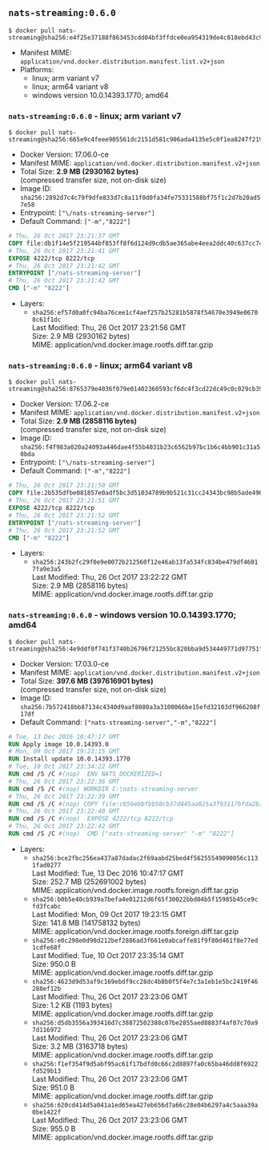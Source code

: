 ## `nats-streaming:0.6.0`

```console
$ docker pull nats-streaming@sha256:e4f25e37188f863453cdd04bf3ffdce0ea954319de4c818ebd43c9eb1cfb9c38
```

-	Manifest MIME: `application/vnd.docker.distribution.manifest.list.v2+json`
-	Platforms:
	-	linux; arm variant v7
	-	linux; arm64 variant v8
	-	windows version 10.0.14393.1770; amd64

### `nats-streaming:0.6.0` - linux; arm variant v7

```console
$ docker pull nats-streaming@sha256:665e9c4feee905561dc2151d581c906ada4135e5c0f1ea8247f2192ddfd28f77
```

-	Docker Version: 17.06.0-ce
-	Manifest MIME: `application/vnd.docker.distribution.manifest.v2+json`
-	Total Size: **2.9 MB (2930162 bytes)**  
	(compressed transfer size, not on-disk size)
-	Image ID: `sha256:2892d7c4c79f9dfe833d7c8a11f0d0fa34fe75331588bf75f1c2d7b20ad57e58`
-	Entrypoint: `["\/nats-streaming-server"]`
-	Default Command: `["-m","8222"]`

```dockerfile
# Thu, 26 Oct 2017 23:21:37 GMT
COPY file:db1f14e5f219544bf853ff8f6d124d9cdb5ae365abe4eea2ddc40c637cc744cf in /nats-streaming-server 
# Thu, 26 Oct 2017 23:21:41 GMT
EXPOSE 4222/tcp 8222/tcp
# Thu, 26 Oct 2017 23:21:42 GMT
ENTRYPOINT ["/nats-streaming-server"]
# Thu, 26 Oct 2017 23:21:42 GMT
CMD ["-m" "8222"]
```

-	Layers:
	-	`sha256:ef57d0a0fc94ba76cee1cf4aef257b25281b5878f54670e3949e06708c61f1dc`  
		Last Modified: Thu, 26 Oct 2017 23:21:56 GMT  
		Size: 2.9 MB (2930162 bytes)  
		MIME: application/vnd.docker.image.rootfs.diff.tar.gzip

### `nats-streaming:0.6.0` - linux; arm64 variant v8

```console
$ docker pull nats-streaming@sha256:8765379e4036f079e01402360593cf6dc4f3cd22dc49c0c029cb39319621637b
```

-	Docker Version: 17.06.2-ce
-	Manifest MIME: `application/vnd.docker.distribution.manifest.v2+json`
-	Total Size: **2.9 MB (2858116 bytes)**  
	(compressed transfer size, not on-disk size)
-	Image ID: `sha256:f4f983a020a24093a446dae4f55b4031b23c6562b97bc1b6c4bb901c31a50bda`
-	Entrypoint: `["\/nats-streaming-server"]`
-	Default Command: `["-m","8222"]`

```dockerfile
# Thu, 26 Oct 2017 23:21:50 GMT
COPY file:2b535dfbe081857e0adf5bc3d51034789b9b521c31cc24343bc98b5ade496456 in /nats-streaming-server 
# Thu, 26 Oct 2017 23:21:51 GMT
EXPOSE 4222/tcp 8222/tcp
# Thu, 26 Oct 2017 23:21:52 GMT
ENTRYPOINT ["/nats-streaming-server"]
# Thu, 26 Oct 2017 23:21:52 GMT
CMD ["-m" "8222"]
```

-	Layers:
	-	`sha256:243b2fc29f0e9e0072b212560f12e46ab13fa534fc834be479df46017fa9e3a5`  
		Last Modified: Thu, 26 Oct 2017 23:22:22 GMT  
		Size: 2.9 MB (2858116 bytes)  
		MIME: application/vnd.docker.image.rootfs.diff.tar.gzip

### `nats-streaming:0.6.0` - windows version 10.0.14393.1770; amd64

```console
$ docker pull nats-streaming@sha256:4e9ddf0f741f3740b26796f21255bc820bba9d534449771d97751f60ddd18d9b
```

-	Docker Version: 17.03.0-ce
-	Manifest MIME: `application/vnd.docker.distribution.manifest.v2+json`
-	Total Size: **397.6 MB (397616901 bytes)**  
	(compressed transfer size, not on-disk size)
-	Image ID: `sha256:7b572418bb87134c4340d9aaf8080a3a3100066be15efd32103df966208f17df`
-	Default Command: `["nats-streaming-server","-m","8222"]`

```dockerfile
# Tue, 13 Dec 2016 10:47:17 GMT
RUN Apply image 10.0.14393.0
# Mon, 09 Oct 2017 19:23:15 GMT
RUN Install update 10.0.14393.1770
# Tue, 10 Oct 2017 23:34:22 GMT
RUN cmd /S /C #(nop)  ENV NATS_DOCKERIZED=1
# Thu, 26 Oct 2017 23:22:36 GMT
RUN cmd /S /C #(nop) WORKDIR C:\nats-streaming-server
# Thu, 26 Oct 2017 23:22:39 GMT
RUN cmd /S /C #(nop) COPY file:c656ebbfbb58cb37d445aa025a3f93117bfda2b77866533dfe567a67a4a71e01 in nats-streaming-server.exe 
# Thu, 26 Oct 2017 23:22:40 GMT
RUN cmd /S /C #(nop)  EXPOSE 4222/tcp 8222/tcp
# Thu, 26 Oct 2017 23:22:42 GMT
RUN cmd /S /C #(nop)  CMD ["nats-streaming-server" "-m" "8222"]
```

-	Layers:
	-	`sha256:bce2fbc256ea437a87dadac2f69aabd25bed4f56255549090056c1131fad0277`  
		Last Modified: Tue, 13 Dec 2016 10:47:17 GMT  
		Size: 252.7 MB (252691002 bytes)  
		MIME: application/vnd.docker.image.rootfs.foreign.diff.tar.gzip
	-	`sha256:b0b5e40cb939a7befa4e01212d6f65f30022bbd04b5f15985b45ce9cfd3fcabc`  
		Last Modified: Mon, 09 Oct 2017 19:23:15 GMT  
		Size: 141.8 MB (141758132 bytes)  
		MIME: application/vnd.docker.image.rootfs.foreign.diff.tar.gzip
	-	`sha256:e0c298e0d90d212bef2886ad3f661e0abcaffe81f9f80d461f8e77ed1cdfe68f`  
		Last Modified: Tue, 10 Oct 2017 23:35:14 GMT  
		Size: 950.0 B  
		MIME: application/vnd.docker.image.rootfs.diff.tar.gzip
	-	`sha256:4623d9d53af9c169ebdf9cc28dc4b8b0f5f4e7c3a1eb1e5bc2419f46288ef12b`  
		Last Modified: Thu, 26 Oct 2017 23:23:06 GMT  
		Size: 1.2 KB (1193 bytes)  
		MIME: application/vnd.docker.image.rootfs.diff.tar.gzip
	-	`sha256:d5db3556a393416d7c38872502388c07be2855aed8883f4af07c70a97d116972`  
		Last Modified: Thu, 26 Oct 2017 23:23:06 GMT  
		Size: 3.2 MB (3163718 bytes)  
		MIME: application/vnd.docker.image.rootfs.diff.tar.gzip
	-	`sha256:f1ef354f9d5abf95ac61f17bdfd0c66c2d8897fa0c65ba46dd8f6922fd529b13`  
		Last Modified: Thu, 26 Oct 2017 23:23:06 GMT  
		Size: 951.0 B  
		MIME: application/vnd.docker.image.rootfs.diff.tar.gzip
	-	`sha256:620cd414d5a041a1ed65ea427eb656d7a66c28e04b6297a4c5aaa39a0be1422f`  
		Last Modified: Thu, 26 Oct 2017 23:23:06 GMT  
		Size: 955.0 B  
		MIME: application/vnd.docker.image.rootfs.diff.tar.gzip
